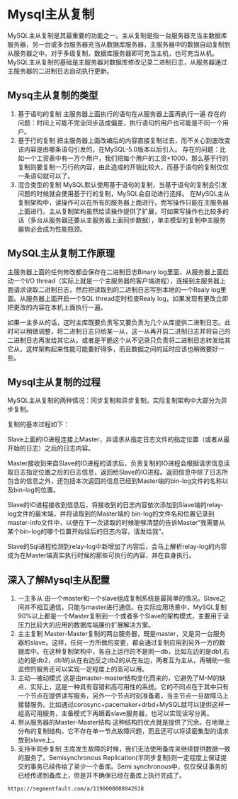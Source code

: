 # Mysql主从复制

MySQL主从复制是其最重要的功能之一。主从复制是指一台服务器充当主数据库服务器，另一台或多台服务器充当从数据库服务器，主服务器中的数据自动复制到从服务器之中。对于多级复制，数据库服务器即可充当主机，也可充当从机。MySQL主从复制的基础是主服务器对数据库修改记录二进制日志，从服务器通过主服务器的二进制日志自动执行更新。

## Mysq主从复制的类型

1. 基于语句的复制
主服务器上面执行的语句在从服务器上面再执行一遍
存在的问题：时间上可能不完全同步造成偏差，执行语句的用户也可能是不同一个用户。
2. 基于行的复制
把主服务器上面改编后的内容直接复制过去，而不关心到底改变该内容是由哪条语句引发的，在MySQL-5.0版本以后引入。
存在的问题：比如一个工资表中有一万个用户，我们把每个用户的工资+1000，那么基于行的复制则要复制一万行的内容，由此造成的开销比较大，而基于语句的复制仅仅一条语句就可以了。
3. 混合类型的复制
MySQL默认使用基于语句的复制，当基于语句的复制会引发问题的时候就会使用基于行的复制，MySQL会自动进行选择。
在MySQL主从复制架构中，读操作可以在所有的服务器上面进行，而写操作只能在主服务器上面进行。主从复制架构虽然给读操作提供了扩展，可如果写操作也比较多的话（多台从服务器还要从主服务器上面同步数据），单主模型的复制中主服务器势必会成为性能瓶颈。

## MySQL主从复制工作原理

主服务器上面的任何修改都会保存在二进制日志Binary log里面，从服务器上面启动一个I/O thread（实际上就是一个主服务器的客户端进程），连接到主服务器上面请求读取二进制日志，然后把读取到的二进制日志写到本地的一个Realy log里面。从服务器上面开启一个SQL thread定时检查Realy log，如果发现有更改立即把更改的内容在本机上面执行一遍。

如果一主多从的话，这时主库既要负责写又要负责为几个从库提供二进制日志。此时可以稍做调整，将二进制日志只给某一从，这一从再开启二进制日志并将自己的二进制日志再发给其它从。或者是干脆这个从不记录只负责将二进制日志转发给其它从，这样架构起来性能可能要好得多，而且数据之间的延时应该也稍微要好一些。

## Mysql主从复制的过程

MySQL主从复制的两种情况：同步复制和异步复制，实际复制架构中大部分为异步复制。

复制的基本过程如下：

Slave上面的IO进程连接上Master，并请求从指定日志文件的指定位置（或者从最开始的日志）之后的日志内容。

Master接收到来自Slave的IO进程的请求后，负责复制的IO进程会根据请求信息读取日志指定位置之后的日志信息，返回给Slave的IO进程。返回信息中除了日志所包含的信息之外，还包括本次返回的信息已经到Master端的bin-log文件的名称以及bin-log的位置。

Slave的IO进程接收到信息后，将接收到的日志内容依次添加到Slave端的relay-log文件的最末端，并将读取到的Master端的 bin-log的文件名和位置记录到master-info文件中，以便在下一次读取的时候能够清楚的告诉Master“我需要从某个bin-log的哪个位置开始往后的日志内容，请发给我”。

Slave的Sql进程检测到relay-log中新增加了内容后，会马上解析relay-log的内容成为在Master端真实执行时候的那些可执行的内容，并在自身执行。

## 深入了解Mysql主从配置

1. 一主多从
由一个master和一个slave组成复制系统是最简单的情况。Slave之间并不相互通信，只能与master进行通信。在实际应用场景中，MySQL复制90%以上都是一个Master复制到一个或者多个Slave的架构模式，主要用于读压力比较大的应用的数据库端廉价扩展解决方案。
2. 主主复制
Master-Master复制的两台服务器，既是master，又是另一台服务器的slave。这样，任何一方所做的变更，都会通过复制应用到另外一方的数据库中。在这种复制架构中，各自上运行的不是同一db，比如左边的是db1,右边的是db2，db1的从在右边反之db2的从在左边，两者互为主从，再辅助一些监控的服务还可以实现一定程度上的高可以用。
3. 主动—被动模式
这是由master-master结构变化而来的，它避免了M-M的缺点，实际上，这是一种具有容错和高可用性的系统。它的不同点在于其中只有一个节点在提供读写服务，另外一个节点时刻准备着，当主节点一旦故障马上接替服务。比如通过corosync+pacemaker+drbd+MySQL就可以提供这样一组高可用服务，主备模式下再跟着slave服务器，也可以实现读写分离。
4. 带从服务器的Master-Master结构
这种结构的优点就是提供了冗余。在地理上分布的复制结构，它不存在单一节点故障问题，而且还可以将读密集型的请求放到slave上。
5. 支持半同步复制
主库发生故障的时候，我们无法使用备库来继续提供数据一致的服务了。Semisynchronous Replication(半同步复制)则一定程度上保证提交的事务已经传给了至少一个备库。Semi synchronous中，仅仅保证事务的已经传递到备库上，但是并不确保已经在备库上执行完成了。

`https://segmentfault.com/a/1190000008942618`